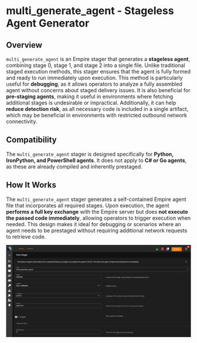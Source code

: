 # multi_generate_agent - Stageless Agent Generator

## Overview

`multi_generate_agent` is an Empire stager that generates a **stageless agent**, combining stage 0, stage 1, and stage 2 into a single file.
Unlike traditional staged execution methods, this stager ensures that the agent is fully formed and ready to run immediately upon execution.
This method is particularly useful for **debugging**, as it allows operators to analyze a fully assembled agent without concerns about staged delivery issues.
It is also beneficial for **pre-staging agents**, making it useful in environments where fetching additional stages is undesirable or impractical.
Additionally, it can help **reduce detection risk**, as all necessary code is included in a single artifact, which may be beneficial in environments with restricted outbound network connectivity.

## Compatibility

The `multi_generate_agent` stager is designed specifically for **Python, IronPython, and PowerShell agents**. It does not apply to **C# or Go agents**, as these are already compiled and inherently prestaged.

## How It Works

The `multi_generate_agent` stager generates a self-contained Empire agent file that incorporates all required stages. Upon execution, the agent **performs a full key exchange** with the Empire server but does **not execute the passed code immediately**, allowing operators to trigger execution when needed. This design makes it ideal for debugging or scenarios where an agent needs to be prestaged without requiring additional network requests to retrieve code.

![generate_agent](../.gitbook/assets/stagers/multi_generate_agent.png)
